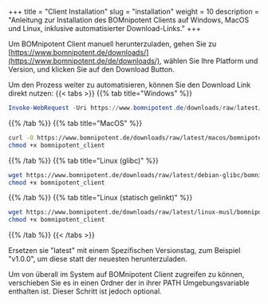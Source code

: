 +++
title = "Client Installation"
slug = "installation"
weight = 10
description = "Anleitung zur Installation des BOMnipotent Clients auf Windows, MacOS und Linux, inklusive automatisierter Download-Links."
+++

Um BOMnipotent Client manuell herunterzuladen, gehen Sie zu [https://www.bomnipotent.de/downloads/](https://www.bomnipotent.de/de/downloads/), wählen Sie Ihre Platform und Version, und klicken Sie auf den Download Button.

Um den Prozess weiter zu automatisieren, können Sie den Download Link direkt nutzen:
{{< tabs >}}
{{% tab title="Windows" %}}
```powershell
Invoke-WebRequest -Uri https://www.bomnipotent.de/downloads/raw/latest/windows/bomnipotent_client.exe -OutFile bomnipotent_client.exe
```
{{% /tab %}}
{{% tab title="MacOS" %}}
```bash
curl -O https://www.bomnipotent.de/downloads/raw/latest/macos/bomnipotent_client
chmod +x bomnipotent_client
```
{{% /tab %}}
{{% tab title="Linux (glibc)" %}}
```bash
wget https://www.bomnipotent.de/downloads/raw/latest/debian-glibc/bomnipotent_client;
chmod +x bomnipotent_client
```
{{% /tab %}}
{{% tab title="Linux (statisch gelinkt)" %}}
```bash
wget https://www.bomnipotent.de/downloads/raw/latest/linux-musl/bomnipotent_client;
chmod +x bomnipotent_client
```
{{% /tab %}}
{{< /tabs >}}

Ersetzen sie "latest" mit einem Spezifischen Versionstag, zum Beispiel "v1.0.0", um diese statt der neuesten herunterzuladen.

Um von überall im System auf BOMnipotent Client zugreifen zu können, verschieben Sie es in einen Ordner der in ihrer PATH Umgebungsvariable enthalten ist. Dieser Schritt ist jedoch optional.

